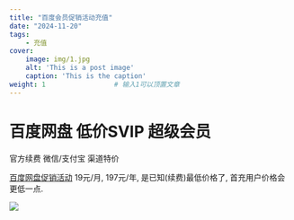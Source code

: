 ```yaml
---
title: "百度会员促销活动充值"
date: "2024-11-20"
tags: 
    - 充值
cover:
    image: img/1.jpg
    alt: 'This is a post image'
    caption: 'This is the caption'
weight: 1                 # 输入1可以顶置文章
---
```


# 百度网盘 低价SVIP 超级会员
官方续费 微信/支付宝 渠道特价

[百度网盘促销活动](https://snsyun.baidu.com/sl/c1pQFCG)
19元/月, 197元/年, 是已知(续费)最低价格了, 首充用户价格会更低一点.

![](/img/01/AS.jpg)  
